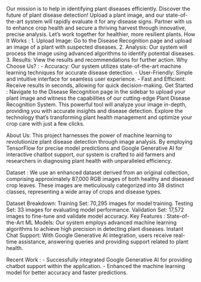  Our mission is to help in identifying plant diseases efficiently.
    Discover the future of plant disease detection! Upload a plant image, and our state-of-the-art system will rapidly evaluate it for any disease signs. 
    Partner with us to enhance crop health and secure a thriving harvest through innovative, precise analysis. Let’s work together for healthier, more resilient plants.
 How It Works : 
    1. Upload Image: Go to the Disease Recognition page and upload an image of a plant with suspected diseases.
    2. Analysis: Our system will process the image using advanced algorithms to identify potential diseases.
    3. Results: View the results and recommendations for further action.
 Why Choose Us? :
    - Accuracy: Our system utilizes state-of-the-art machine learning techniques for accurate disease detection.
    - User-Friendly: Simple and intuitive interface for seamless user experience.
    - Fast and Efficient: Receive results in seconds, allowing for quick decision-making.
  Get Started : 
    Navigate to the Disease Recognition page in the sidebar to upload your plant image and witness the capabilities of our cutting-edge Plant Disease Recognition System. This powerful tool will analyze your image in-depth, providing you with accurate insights and disease detection. Explore the technology that’s transforming plant health management and optimize your crop care with just a few clicks.
    
   About Us:
    This project harnesses the power of machine learning to revolutionize plant disease detection through image analysis. By employing TensorFlow for precise model predictions and Google Generative AI for interactive chatbot support, our system is crafted to aid farmers and researchers in diagnosing plant health with unparalleled efficiency.

Dataset :
We use an enhanced dataset derived from an original collection, comprising approximately 87,000 RGB images of both healthy and diseased crop leaves. These images are meticulously categorized into 38 distinct classes, representing a wide array of crops and disease types.

Dataset Breakdown:
Training Set: 70,295 images for model training.
Testing Set: 33 images for evaluating model performance.
Validation Set: 17,572 images to fine-tune and validate model accuracy.
Key Features :
State-of-the-Art ML Models: Our system employs advanced machine learning algorithms to achieve high precision in detecting plant diseases.
Instant Chat Support: With Google Generative AI integration, users receive real-time assistance, answering queries and providing support related to plant health.
     
Recent Work : 
    - Successfully integrated Google Generative AI for providing chatbot support within the application.
    - Enhanced the machine learning model for better accuracy and faster predictions.
